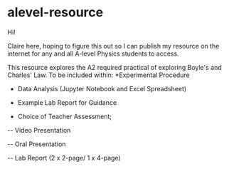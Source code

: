 # alevel-resource

Hi! 

Claire here, hoping to figure this out so I can publish my resource on the internet for any and all A-level Physics students to access. 

This resource explores the A2 required practical of exploring Boyle's and Charles' Law. 
To be included within:
  *Experimental Procedure
   
  * Data Analysis (Jupyter Notebook and Excel Spreadsheet)
   
  * Example Lab Report for Guidance
  
  * Choice of Teacher Assessment;
   
   -- Video Presentation
   
   -- Oral Presentation
  
   -- Lab Report (2 x 2-page/ 1 x 4-page)
